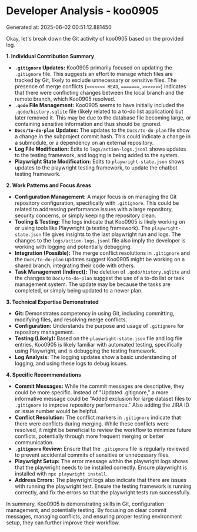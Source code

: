 # Developer Analysis - koo0905
Generated at: 2025-06-02 00:51:12.881450

Okay, let's break down the Git activity of koo0905 based on the provided log.

**1. Individual Contribution Summary**

*   **`.gitignore` Updates:** Koo0905 primarily focused on updating the `.gitignore` file.  This suggests an effort to manage which files are tracked by Git, likely to exclude unnecessary or sensitive files.  The presence of merge conflicts (`<<<<<<< HEAD`, `=======`, `>>>>>>>`) indicates that there were conflicting changes between the local branch and the remote branch, which Koo0905 resolved.
*   **`.qodo` File Management:** Koo0905 seems to have initially included the `.qodo/history.sqlite` file (likely related to a to-do list application) but later removed it. This may be due to the database file becoming large, or containing sensitive information and thus should be ignored.
*   **`Docs/to-do-plan` Updates:**  The updates to the `Docs/to-do-plan` file show a change in the subproject commit hash. This could indicate a change in a submodule, or a dependency on an external repository.
*   **Log File Modification:** Edits to `logs/action-logs.jsonl` shows updates to the testing framework, and logging is being added to the system.
*   **Playwright State Modification:** Edits to `playwright-state.json` shows updates to the playwright testing framework, to update the chatbot testing framework.

**2. Work Patterns and Focus Areas**

*   **Configuration Management:** A major focus is on managing the Git repository configuration, specifically with `.gitignore`. This could be related to addressing performance issues with a large repository, security concerns, or simply keeping the repository clean.
*   **Tooling & Testing:**  The logs indicate that Koo0905 is likely working on or using tools like Playwright (a testing framework). The `playwright-state.json` file gives insights to the last playwright run and logs. The changes to the `logs/action-logs.jsonl` file also imply the developer is working with logging and potentially debugging.
*   **Integration (Possible):** The merge conflict resolutions in `.gitignore` and the `Docs/to-do-plan` updates suggest Koo0905 might be working on a shared branch, integrating their code with others.
*   **Task Management (Indirect):**  The deletion of `.qodo/history.sqlite` and the changes to `Docs/to-do-plan` suggest the use of a to-do list or task management system. The update may be because the tasks are completed, or simply being updated to a newer plan.

**3. Technical Expertise Demonstrated**

*   **Git:** Demonstrates competency in using Git, including committing, modifying files, and resolving merge conflicts.
*   **Configuration:** Understands the purpose and usage of `.gitignore` for repository management.
*   **Testing (Likely):**  Based on the `playwright-state.json` file and log file entries, Koo0905 is likely familiar with automated testing, specifically using Playwright, and is debugging the testing framework.
*   **Log Analysis:**  The logging updates show a basic understanding of logging, and using these logs to debug issues.

**4. Specific Recommendations**

*   **Commit Messages:** While the commit messages are descriptive, they could be more specific.  Instead of "Updated .gitignore," a more informative message could be "Added exclusion for large dataset files to `.gitignore` to improve repository performance." Also adding the JIRA ID or issue number would be helpful.
*   **Conflict Resolution:**  The conflict markers in `.gitignore` indicate that there were conflicts during merging. While these conflicts were resolved, it might be beneficial to review the workflow to minimize future conflicts, potentially through more frequent merging or better communication.
*   **`.gitignore` Review:**  Ensure that the `.gitignore` file is regularly reviewed to prevent accidental commits of sensitive or unnecessary files.
*   **Playwright Setup:** The error message within the playwright logs shows that the playwright needs to be installed correctly. Ensure playwright is installed with `npx playwright install`.
*   **Address Errors:** The playwright logs also indicate that there are issues with running the playwright test. Ensure the testing framework is running correctly, and fix the errors so that the playwright tests run successfully.

In summary, Koo0905 is demonstrating skills in Git, configuration management, and potentially testing. By focusing on clear commit messages, managing conflicts, and ensuring proper testing environment setup, they can further improve their workflow.

